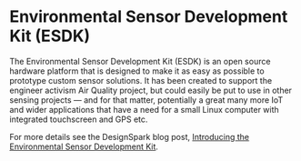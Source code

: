 # Environmental Sensor Development Kit (ESDK)

The Environmental Sensor Development Kit (ESDK) is an open source hardware
platform that is designed to make it as easy as possible to prototype custom
sensor solutions. It has been created to support the engineer activism Air
Quality project, but could easily be put to use in other sensing projects — and
for that matter, potentially a great many more IoT and wider applications that
have a need for a small Linux computer with integrated touchscreen and GPS etc.

For more details see the DesignSpark blog post, [Introducing the Environmental
Sensor Development Kit](https://www.rs-online.com/designspark/introducing-the-environmental-sensor-development-kit).
